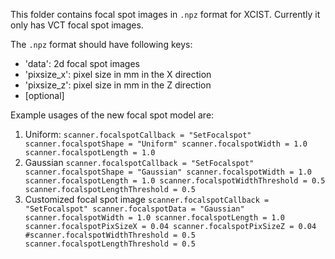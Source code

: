 This folder contains focal spot images in `.npz` format for XCIST. Currently it only has VCT focal spot images.

The `.npz` format should have following keys:
* 'data': 2d focal spot images
* 'pixsize_x': pixel size in mm in the X direction
* 'pixsize_z': pixel size in mm in the Z direction
* [optional]


Example usages of the new focal spot model are:
1. Uniform:
`scanner.focalspotCallback = "SetFocalspot"
scanner.focalspotShape = "Uniform"
scanner.focalspotWidth = 1.0
scanner.focalspotLength = 1.0`
2. Gaussian
`scanner.focalspotCallback = "SetFocalspot"
scanner.focalspotShape = "Gaussian"
scanner.focalspotWidth = 1.0
scanner.focalspotLength = 1.0
scanner.focalspotWidthThreshold = 0.5
scanner.focalspotLengthThreshold = 0.5`
3. Customized focal spot image
`scanner.focalspotCallback = "SetFocalspot"
scanner.focalspotData = "Gaussian"
scanner.focalspotWidth = 1.0
scanner.focalspotLength = 1.0
scanner.focalspotPixSizeX = 0.04
scanner.focalspotPixSizeZ = 0.04
#scanner.focalspotWidthThreshold = 0.5
scanner.focalspotLengthThreshold = 0.5`

